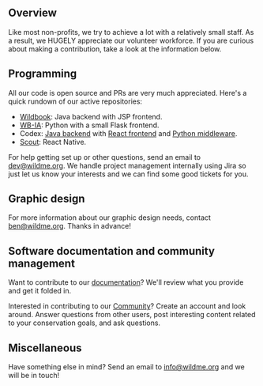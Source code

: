 ## Overview

Like most non-profits, we try to achieve a lot with a relatively small staff. As a result, we HUGELY appreciate our volunteer workforce. If you are curious about making a contribution, take a look at the information below. 

## Programming 

All our code is open source and PRs are very much appreciated. Here's a quick rundown of our active repositories:

 - [Wildbook](https://github.com/WildMeOrg/Wildbook): Java backend with JSP frontend. 
 - [WB-IA](https://github.com/WildMeOrg/wildbook-ia): Python with a small Flask frontend.
 - Codex: [Java backend](https://github.com/WildMeOrg/Wildbook/tree/next-gen) with [React frontend](https://github.com/WildMeOrg/codex-frontend) and [Python middleware](https://github.com/WildMeOrg/houston).
 - [Scout](https://github.com/WildMeOrg/report-app): React Native.

For help getting set up or other questions, send an email to dev@wildme.org. We handle project management internally using Jira so just let us know your interests and we can find some good tickets for you.

## Graphic design 

For more information about our graphic design needs, contact ben@wildme.org. Thanks in advance!

## Software documentation and community management 

Want to contribute to our [documentation](http://docs.wildme.org/docs/how_to_edit)? We'll review what you provide and get it folded in.

Interested in contributing to our [Community](https://community.wildme.org/)? Create an account and look around. Answer questions from other users, post interesting content related to your conservation goals, and ask questions.

## Miscellaneous

Have something else in mind? Send an email to info@wildme.org and we will be in touch!
